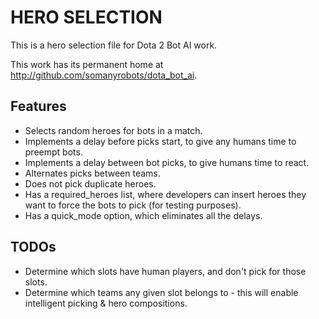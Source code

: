 HERO SELECTION
===================================================
This is a hero selection file for Dota 2 Bot AI work.

This work has its permanent home at <http://github.com/somanyrobots/dota_bot_ai>.

Features
------------
* Selects random heroes for bots in a match.
* Implements a delay before picks start, to give any humans time to preempt bots.
* Implements a delay between bot picks, to give humans time to react.
* Alternates picks between teams.
* Does not pick duplicate heroes.
* Has a required_heroes list, where developers can insert heroes they want to
  force the bots to pick (for testing purposes).
* Has a quick_mode option, which eliminates all the delays.

TODOs
-------------
* Determine which slots have human players, and don't pick for those slots.
* Determine which teams any given slot belongs to - this will enable intelligent
  picking & hero compositions.
